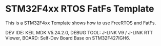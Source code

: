 # STM32F4xx RTOS FatFs Template

This is a STM32F4xx Template shows how to use FreeRTOS and FatFs.

DEV IDE: KEIL MDK V5.24.2.0, 
DEBUG TOOL: J-LINK V9 / J-LINK RTT Viewer, 
BOARD: Self-Dev Board Base on STM32F427IGH6.
